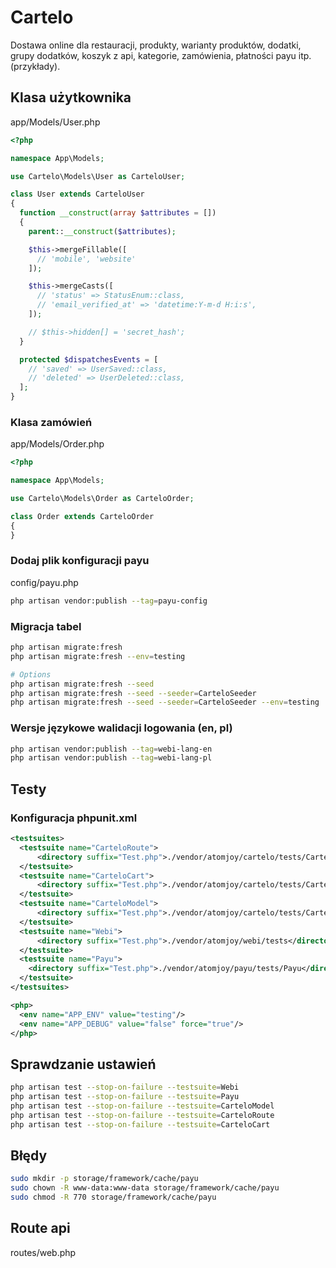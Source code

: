 # Cartelo

Dostawa online dla restauracji, produkty, warianty produktów, dodatki, grupy dodatków, koszyk z api, kategorie, zamówienia, płatności payu itp. (przykłady).

## Klasa użytkownika

app/Models/User.php

```php
<?php

namespace App\Models;

use Cartelo\Models\User as CarteloUser;

class User extends CarteloUser
{
  function __construct(array $attributes = [])
  {
    parent::__construct($attributes);

    $this->mergeFillable([
      // 'mobile', 'website'
    ]);

    $this->mergeCasts([
      // 'status' => StatusEnum::class,
      // 'email_verified_at' => 'datetime:Y-m-d H:i:s',
    ]);

    // $this->hidden[] = 'secret_hash';
  }

  protected $dispatchesEvents = [
    // 'saved' => UserSaved::class,
    // 'deleted' => UserDeleted::class,
  ];
}
```

### Klasa zamówień

app/Models/Order.php

```php
<?php

namespace App\Models;

use Cartelo\Models\Order as CarteloOrder;

class Order extends CarteloOrder
{
}
```

### Dodaj plik konfiguracji payu

config/payu.php

```sh
php artisan vendor:publish --tag=payu-config
```

### Migracja tabel

```sh
php artisan migrate:fresh
php artisan migrate:fresh --env=testing

# Options
php artisan migrate:fresh --seed
php artisan migrate:fresh --seed --seeder=CarteloSeeder
php artisan migrate:fresh --seed --seeder=CarteloSeeder --env=testing
```

### Wersje językowe walidacji logowania (en, pl)

```sh
php artisan vendor:publish --tag=webi-lang-en
php artisan vendor:publish --tag=webi-lang-pl
```

## Testy

### Konfiguracja phpunit.xml

```xml
<testsuites>
  <testsuite name="CarteloRoute">
      <directory suffix="Test.php">./vendor/atomjoy/cartelo/tests/Cartelo/Route</directory>
  </testsuite>
  <testsuite name="CarteloCart">
      <directory suffix="Test.php">./vendor/atomjoy/cartelo/tests/Cartelo/Cart</directory>
  </testsuite>
  <testsuite name="CarteloModel">
      <directory suffix="Test.php">./vendor/atomjoy/cartelo/tests/Cartelo/Model</directory>
  </testsuite>
  <testsuite name="Webi">
      <directory suffix="Test.php">./vendor/atomjoy/webi/tests</directory>
  </testsuite>
  <testsuite name="Payu">
    <directory suffix="Test.php">./vendor/atomjoy/payu/tests/Payu</directory>
  </testsuite>
</testsuites>

<php>
  <env name="APP_ENV" value="testing"/>
  <env name="APP_DEBUG" value="false" force="true"/>
</php>
```

## Sprawdzanie ustawień

```sh
php artisan test --stop-on-failure --testsuite=Webi
php artisan test --stop-on-failure --testsuite=Payu
php artisan test --stop-on-failure --testsuite=CarteloModel
php artisan test --stop-on-failure --testsuite=CarteloRoute
php artisan test --stop-on-failure --testsuite=CarteloCart
```

## Błędy

```sh
sudo mkdir -p storage/framework/cache/payu
sudo chown -R www-data:www-data storage/framework/cache/payu
sudo chmod -R 770 storage/framework/cache/payu
```

## Route api

routes/web.php
